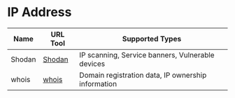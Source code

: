 # IP Address

| Name                 | URL Tool                                            | Supported Types                              |
|----------------------|-----------------------------------------------------|----------------------------------------------|
| Shodan            | [Shodan]( https://www.shodan.io/)             | IP scanning, Service banners, Vulnerable devices            |
| whois   | [whois](https://linux.die.net/man/1/whois) | Domain registration data, IP ownership information                     |

